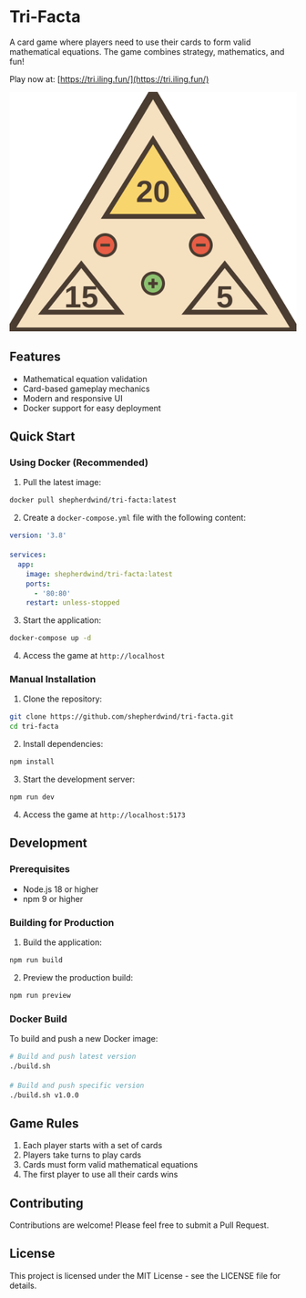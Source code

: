 # Tri-Facta

A card game where players need to use their cards to form valid mathematical equations. The game combines strategy, mathematics, and fun!

Play now at: [https://tri.iling.fun/](https://tri.iling.fun/)

![Triangle Diagram](public/triangle-diagram.svg)

## Features

- Mathematical equation validation
- Card-based gameplay mechanics
- Modern and responsive UI
- Docker support for easy deployment

## Quick Start

### Using Docker (Recommended)

1. Pull the latest image:

```bash
docker pull shepherdwind/tri-facta:latest
```

2. Create a `docker-compose.yml` file with the following content:

```yaml
version: '3.8'

services:
  app:
    image: shepherdwind/tri-facta:latest
    ports:
      - '80:80'
    restart: unless-stopped
```

3. Start the application:

```bash
docker-compose up -d
```

4. Access the game at `http://localhost`

### Manual Installation

1. Clone the repository:

```bash
git clone https://github.com/shepherdwind/tri-facta.git
cd tri-facta
```

2. Install dependencies:

```bash
npm install
```

3. Start the development server:

```bash
npm run dev
```

4. Access the game at `http://localhost:5173`

## Development

### Prerequisites

- Node.js 18 or higher
- npm 9 or higher

### Building for Production

1. Build the application:

```bash
npm run build
```

2. Preview the production build:

```bash
npm run preview
```

### Docker Build

To build and push a new Docker image:

```bash
# Build and push latest version
./build.sh

# Build and push specific version
./build.sh v1.0.0
```

## Game Rules

1. Each player starts with a set of cards
2. Players take turns to play cards
3. Cards must form valid mathematical equations
4. The first player to use all their cards wins

## Contributing

Contributions are welcome! Please feel free to submit a Pull Request.

## License

This project is licensed under the MIT License - see the LICENSE file for details.
